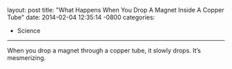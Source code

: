 layout: post
title:  "What Happens When You Drop A Magnet Inside A Copper Tube"
date:   2014-02-04 12:35:14 -0800
categories:
  - Science
---

When you drop a magnet through a copper tube, it slowly drops. It’s mesmerizing. 

 
